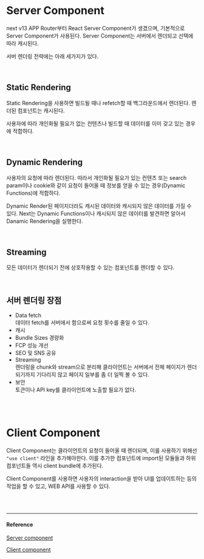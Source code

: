# Server Component

next v13 APP Router부터 React Server Component가 생겼으며, 기본적으로 Server Component가 사용된다. Server Component는 서버에서 렌더되고 선택에 따라 캐시된다.

서버 렌더링 전략에는 아래 세가지가 있다.

<br />

## Static Rendering

Static Rendering을 사용하면 빌드될 때나 refetch할 때 백그라운드에서 렌더된다. 렌더된 컴포넌트는 캐시된다.

사용자에 따라 개인화될 필요가 없는 컨텐츠나 빌드할 때 데이터를 이미 갖고 있는 경우에 적합하다.

<br />

## Dynamic Rendering

사용자의 요청에 따라 렌더된다. 따라서 개인화될 필요가 있는 컨텐츠 또는 search param이나 cookie와 같이 요청이 들어올 때 정보를 얻을 수 있는 경우(Dynamic Functions)에 적합하다.

Dynamic Render된 페이지더라도 캐시된 데이터와 캐시되지 않은 데이터를 가질 수 있다. Next는 Dynamic Functions이나 캐시되지 않은 데이터를 발견하면 알아서 Danamic Rendering을 실행한다.

<br />

## Streaming

모든 데이터가 렌더되기 전에 상호작용할 수 있는 컴포넌트를 렌더할 수 있다.

<br/>

## 서버 렌더링 장점

- Data fetch  
  데이터 fetch를 서버에서 함으로써 요청 횟수를 줄일 수 있다.
- 캐시
- Bundle Sizes 경량화
- FCP 성능 개선
- SEO 및 SNS 공유
- Streaming  
  렌더링을 chunk와 stream으로 분리해 클라이언트는 서버에서 전체 페이지가 렌더되기까지 기다리지 않고 페이지 일부를 좀 더 일찍 볼 수 있다.
- 보안  
  토큰이나 API key를 클라이언트에 노출할 필요가 없다.

<br/>
<br/>

# Client Component

Client Component는 클라이언트의 요청이 들어올 때 렌더되며, 이를 사용하기 위해선 `"use client"` 라인을 추가해야한다. 이를 추가한 컴포넌트에 import된 모듈들과 하위 컴포넌트들 역시 client bundle에 추가된다.

Client Component를 사용하면 사용자의 interaction을 받아 UI를 업데이트하는 등의 작업을 할 수 있고, WEB API를 사용할 수 있다.

<br/>
<br/>

---

#### Reference

[Server component](https://nextjs.org/docs/app/building-your-application/rendering/server-components)

[Client component](https://nextjs.org/docs/app/building-your-application/rendering/client-components)

